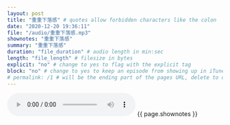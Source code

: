 ```yaml
---
layout: post
title: "重重下落感" # quotes allow forbidden characters like the colon
date: "2020-12-20 19:36:11"
file: "/audio/重重下落感.mp3"
shownotes: "重重下落感"
summary: "重重下落感"
duration: "file_duration" # audio length in min:sec
length: "file_length" # filesize in bytes
explicit: "no" # change to yes to flag with the explicit tag
block: "no" # change to yes to keep an episode from showing up in iTunes
# permalink: /1 # will be the ending part of the pages URL, delete to default to the title
---
```


<audio controls>
<source src="{{site.url}}{{site.baseurl}}{{ page.file }}" type="audio/x-mp3">
Your browser does not support the audio element.
</audio>
{{ page.shownotes }}
